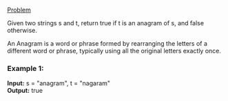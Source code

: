 [Problem](https://leetcode.com/problems/valid-anagram/?envType=study-plan-v2&envId=top-interview-150)<br/>

Given two strings s and t, return true if t is an anagram of s, and false otherwise.<br/>

An Anagram is a word or phrase formed by rearranging the letters of a different word or phrase, typically using all the original letters exactly once.<br/>

 

### Example 1:

**Input:** s = "anagram", t = "nagaram"<br/>
**Output:** true<br/>